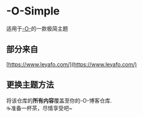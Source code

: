# -O-Simple
适用于[-O-](https://github.com/SomeBottle/-O-)的一款极简主题  

## 部分来自  
[https://www.leyafo.com/](https://www.leyafo.com/)  

## 更换主题方法  
将该仓库的**所有内容**覆盖至你的-O-博客仓库.   
☕准备一杯茶，尽情享受吧~  
